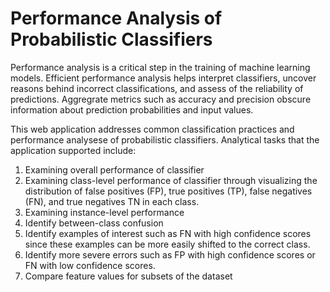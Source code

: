 # Performance Analysis of Probabilistic Classifiers

Performance analysis is a critical step in the training of machine learning models. Efficient performance analysis helps interpret classifiers, uncover reasons behind incorrect classifications, and assess of the reliability of predictions. Aggregrate metrics such as accuracy and precision obscure information about prediction probabilities and input values.

This web application addresses common classification practices and performance analysese of probabilistic classifiers.  Analytical tasks that the application supported include:
1. Examining overall performance of classifier
2. Examining class-level performance of classifier through visualizing the distribution of false positives (FP), true positives (TP), false negatives (FN), and true negatives TN in each class.
3. Examining instance-level performance
4. Identify between-class confusion
5. Identify examples of interest such as FN with high confidence scores since these examples can be more easily shifted to the correct class. 
6. Identify more severe errors such as FP with high confidence scores or FN with low confidence scores. 
7. Compare feature values for subsets of the dataset



